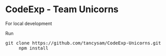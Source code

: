 # CodeExp - Team Unicorns

For local development

Run
<pre>git clone https://github.com/tancysam/CodeExp-Unicorns.git 
     npm install
</pre>